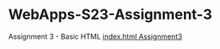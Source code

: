 # WebApps-S23-Assignment-3
Assignment 3 - Basic HTML
[index.html Assignment3](https://github.com/44-563-Web-Apps-S23/44563-webapps-assignment-3-vamshika12)
